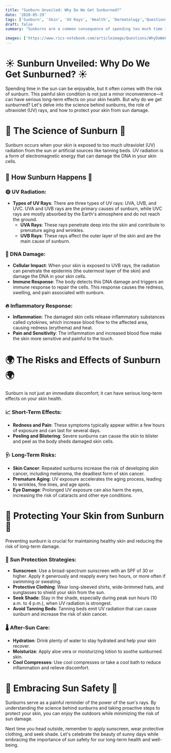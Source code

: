 ```yaml
---
title: "Sunburn Unveiled: Why Do We Get Sunburned?"
date: '2020-05-29'
tags: ['Sunburn', 'Skin', 'UV Rays', 'Health', 'Dermatology','Questions']
draft: false
summary: "Sunburns are a common consequence of spending too much time in the sun. In this blog post, we explore the science behind sunburns, the role of UV rays, and how to protect your skin from sun damage."

images: ['https://www.rics-notebook.com/articleimage/Questions/WhyDoWeGetSunburnt.png']
---
```


# ☀️ Sunburn Unveiled: Why Do We Get Sunburned? ☀️

Spending time in the sun can be enjoyable, but it often comes with the risk of sunburn. This painful skin condition is not just a minor inconvenience—it can have serious long-term effects on your skin health. But why do we get sunburned? Let's delve into the science behind sunburns, the role of ultraviolet (UV) rays, and how to protect your skin from sun damage.

# 🔬 The Science of Sunburn 🔬

Sunburn occurs when your skin is exposed to too much ultraviolet (UV) radiation from the sun or artificial sources like tanning beds. UV radiation is a form of electromagnetic energy that can damage the DNA in your skin cells.

## 🧠 How Sunburn Happens 🧠

### 🌞 UV Radiation:
- **Types of UV Rays**: There are three types of UV rays: UVA, UVB, and UVC. UVA and UVB rays are the primary causes of sunburn, while UVC rays are mostly absorbed by the Earth's atmosphere and do not reach the ground.
  - **UVA Rays**: These rays penetrate deep into the skin and contribute to premature aging and wrinkles.
  - **UVB Rays**: These rays affect the outer layer of the skin and are the main cause of sunburn.
  
### 🧬 DNA Damage:
- **Cellular Impact**: When your skin is exposed to UVB rays, the radiation can penetrate the epidermis (the outermost layer of the skin) and damage the DNA in your skin cells.
- **Immune Response**: The body detects this DNA damage and triggers an immune response to repair the cells. This response causes the redness, swelling, and pain associated with sunburn.

### 🔥 Inflammatory Response:
- **Inflammation**: The damaged skin cells release inflammatory substances called cytokines, which increase blood flow to the affected area, causing redness (erythema) and heat.
- **Pain and Sensitivity**: The inflammation and increased blood flow make the skin more sensitive and painful to the touch.

# 🌍 The Risks and Effects of Sunburn 🌍

Sunburn is not just an immediate discomfort; it can have serious long-term effects on your skin health.

### 📈 Short-Term Effects:
- **Redness and Pain**: These symptoms typically appear within a few hours of exposure and can last for several days.
- **Peeling and Blistering**: Severe sunburns can cause the skin to blister and peel as the body sheds damaged skin cells.

### 🩺 Long-Term Risks:
- **Skin Cancer**: Repeated sunburns increase the risk of developing skin cancer, including melanoma, the deadliest form of skin cancer.
- **Premature Aging**: UV exposure accelerates the aging process, leading to wrinkles, fine lines, and age spots.
- **Eye Damage**: Prolonged UV exposure can also harm the eyes, increasing the risk of cataracts and other eye conditions.

# 🌟 Protecting Your Skin from Sunburn 🌟

Preventing sunburn is crucial for maintaining healthy skin and reducing the risk of long-term damage.

### 🧴 Sun Protection Strategies:
- **Sunscreen**: Use a broad-spectrum sunscreen with an SPF of 30 or higher. Apply it generously and reapply every two hours, or more often if swimming or sweating.
- **Protective Clothing**: Wear long-sleeved shirts, wide-brimmed hats, and sunglasses to shield your skin from the sun.
- **Seek Shade**: Stay in the shade, especially during peak sun hours (10 a.m. to 4 p.m.), when UV radiation is strongest.
- **Avoid Tanning Beds**: Tanning beds emit UV radiation that can cause sunburn and increase the risk of skin cancer.

### 🌡️ After-Sun Care:
- **Hydration**: Drink plenty of water to stay hydrated and help your skin recover.
- **Moisturize**: Apply aloe vera or moisturizing lotion to soothe sunburned skin.
- **Cool Compresses**: Use cool compresses or take a cool bath to reduce inflammation and relieve discomfort.

# 🌟 Embracing Sun Safety 🌟

Sunburns serve as a painful reminder of the power of the sun's rays. By understanding the science behind sunburns and taking proactive steps to protect your skin, you can enjoy the outdoors while minimizing the risk of sun damage.

Next time you head outside, remember to apply sunscreen, wear protective clothing, and seek shade. Let's celebrate the beauty of sunny days while embracing the importance of sun safety for our long-term health and well-being.
